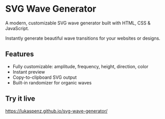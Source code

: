 # SVG Wave Generator

A modern, customizable SVG wave generator built with HTML, CSS & JavaScript.

Instantly generate beautiful wave transitions for your websites or designs.

## Features

- Fully customizable: amplitude, frequency, height, direction, color
- Instant preview
- Copy-to-clipboard SVG output
- Built-in randomizer for organic waves

## Try it live

https://lukaspenz.github.io/svg-wave-generator/

